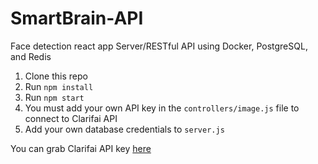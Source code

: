 # SmartBrain-API
Face detection react app Server/RESTful API using Docker, PostgreSQL, and Redis

1. Clone this repo
2. Run `npm install`
3. Run `npm start`
4. You must add your own API key in the `controllers/image.js` file to connect to Clarifai API
5. Add your own database credentials to `server.js`

You can grab Clarifai API key [here](https://www.clarifai.com/)